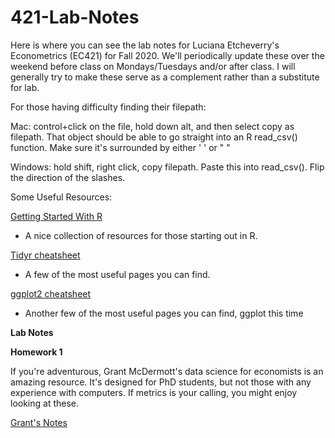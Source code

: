# 421-Lab-Notes

Here is where you can see the lab notes for Luciana Etcheverry's Econometrics (EC421) for Fall 2020. We'll periodically update these over the weekend before class on Mondays/Tuesdays and/or after class. I will generally try to make these serve as a complement rather than a substitute for lab.

For those having difficulty finding their filepath: 

Mac: control+click on the file, hold down alt, and then select copy as filepath. That object should be able to go straight into an R read_csv() function. Make sure it's surrounded by either ' ' or " "

Windows: hold shift, right click, copy filepath. Paste this into read_csv(). Flip the direction of the slashes.

Some Useful Resources:

[Getting Started With R](https://support.rstudio.com/hc/en-us/articles/201141096-Getting-Started-with-R) 
- A nice collection of resources for those starting out in R.

[Tidyr cheatsheet](https://github.com/rstudio/cheatsheets/blob/master/data-import.pdf) 
- A few of the most useful pages you can find.

[ggplot2 cheatsheet](https://www.rstudio.com/wp-content/uploads/2015/03/ggplot2-cheatsheet.pdf)
- Another few of the most useful pages you can find, ggplot this time

**Lab Notes**

**Homework 1**



If you're adventurous, Grant McDermott's data science for economists is an amazing resource. It's designed for PhD students, but not those with any experience with computers. If metrics is your calling, you might enjoy looking at these.

[Grant's Notes](https://github.com/uo-ec607/lectures)
